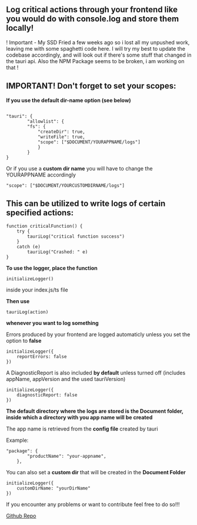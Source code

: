 ## Log critical actions through your frontend like you would do with console.log and store them locally!

! Important - My SSD Fried a few weeks ago so i lost all my unpushed work, leaving me with some spaghetti code here. I will try my best to update the codebase accordingly, and will look out if there's some stuff that changed in the tauri api. Also the NPM Package seems to be broken, i am working on that !

## IMPORTANT! Don't forget to set your scopes:


**If you use the default dir-name option (see below)**

```

"tauri": {
        "allowlist": {
		"fs": {
			"createDir": true,
			"writeFile": true,
			"scope": ["$DOCUMENT/YOURAPPNAME/logs"]
			}
		}
}
```


Or if you use a **custom dir name** you will have to change the YOURAPPNAME accordingly

```
"scope": ["$DOCUMENT/YOURCUSTOMDIRNAME/logs"]
```



## This can be utilized to write logs of certain specified actions:

```
function criticalFunction() {
	try {
		tauriLog("critical function success")
	}
	catch (e)
		tauriLog("Crashed: " e)
}
```

**To use the logger, place the function**

```
initializeLogger()
```

inside your index.js/ts file


**Then use**

```
tauriLog(action)
```

**whenever you want to log something**


Errors produced by your frontend are logged automaticly unless you set the option to **false**

```
initializeLogger({
	reportErrors: false
})
```

A DiagnosticReport is also included **by default** unless turned off (includes appName, appVersion and the used tauriVersion)

```
initializeLogger({
	diagnosticReport: false
})
```



**The default directory where the logs are stored is the Document folder, inside which a directory with you app name will be created**

The app name is retrieved from the **config file** created by tauri

Example:

```
"package": {
        "productName": "your-appname",
    },
```



You can also set a **custom dir** that will be created in the **Document Folder**

```
initializeLogger({
	customDirName: "yourDirName"
})
```



If you encounter any problems or want to contribute feel free to do so!!!

[Github Repo](https://github.com/Dan0xE/tauri-logger/)
